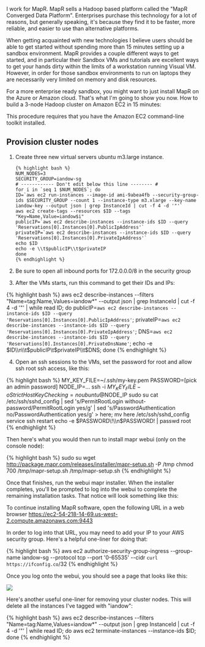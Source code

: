I work for MapR. MapR sells a Hadoop based platform called the "MapR Converged Data Platform". Enterprises purchase this technology for a lot of reasons, but generally speaking, it's because they find it to be faster, more reliable, and easier to use than alternative platforms.

When getting acquainted with new technologies I believe users should be able to get started without spending more than 15 minutes setting up a sandbox environment. MapR provides a couple different ways to get started, and in particular their Sandbox VMs and tutorials are excellent ways to get your hands dirty within the limits of a workstation running Visual VM. However, in order for those sandbox environments to run on laptops they are necessarily very limited on memory and disk resources.

For a more enterprise ready sandbox, you might want to just install MapR on the Azure or Amazon cloud. That's what I'm going to show you now. How to build a 3-node Hadoop cluster on Amazon EC2 in 15 minutes:

This procedure requires that you have the Amazon EC2 command-line toolkit installed.

Provision cluster nodes
-----------------------

1. Create three new virtual servers ubuntu m3.large instance.

	```
	{% highlight bash %}
	NUM_NODES=3
	SECURITY_GROUP=iandow-sg
	# ------------ Don't edit below this line -------- #
	for i in `seq 1 $NUM_NODES`; do 
	ID=`aws ec2 run-instances --image-id ami-9abea4fb --security-group-ids $SECURITY_GROUP --count 1 --instance-type m3.xlarge --key-name iandow-key --output json | grep InstanceId | cut -f 4 -d '"'`
	aws ec2 create-tags --resources $ID --tags "Key=Name,Value=iandow$i"
	publicIP=`aws ec2 describe-instances --instance-ids $ID --query 'Reservations[0].Instances[0].PublicIpAddress'`
	privateIP=`aws ec2 describe-instances --instance-ids $ID --query 'Reservations[0].Instances[0].PrivateIpAddress'`
	echo $ID
	echo -e \\t$publicIP\\t$privateIP
	done
	{% endhighlight %}
	```

2. Be sure to open all inbound ports for 172.0.0.0/8 in the security group

3. After the VMs starts, run this command to get their IDs and IPs:

{% highlight bash %}
aws ec2 describe-instances --filters "Name=tag:Name,Values=iandow*" --output json | grep InstanceId | cut -f 4 -d '"' | while read ID; do publicIP=`aws ec2 describe-instances --instance-ids $ID --query 'Reservations[0].Instances[0].PublicIpAddress'`; privateIP=`aws ec2 describe-instances --instance-ids $ID --query 'Reservations[0].Instances[0].PrivateIpAddress'`; DNS=`aws ec2 describe-instances --instance-ids $ID --query 'Reservations[0].Instances[0].PrivateDnsName'`; echo -e $ID\\n\\t$publicIP\\t$privateIP\\t$DNS;  done 
{% endhighlight %}

4. Open an ssh sessions to the VMs, set the password for root and allow ssh root ssh access, like this:

{% highlight bash %}
MY_KEY_FILE=~/.ssh/my-key.pem
PASSWORD=[pick an admin password]
NODE_IP=...
ssh -i $MY_KEY_FILE -oStrictHostKeyChecking=no ubuntu@$NODE_IP
sudo su
cat /etc/ssh/sshd_config | sed 's/PermitRootLogin without-password/PermitRootLogin yes/g' | sed 's/PasswordAuthentication no/PasswordAuthentication yes/g' > here; mv here /etc/ssh/sshd_config
service ssh restart
echo -e $PASSWORD\!\\n$PASSWORD\! | passwd root
{% endhighlight %}

Then here's what you would then run to install mapr webui (only on the console node):

{% highlight bash %}
sudo su
wget http://package.mapr.com/releases/installer/mapr-setup.sh -P /tmp
chmod 700 /tmp/mapr-setup.sh
/tmp/mapr-setup.sh
{% endhighlight %}

Once that finishes, run the webui mapr installer. When the installer completes, you'll be prompted to log into the webui to complete the remaining installation tasks. That notice will look something like this:


To continue installing MapR software, open the following URL in a web browser
https://ec2-54-218-14-69.us-west-2.compute.amazonaws.com:9443


In order to log into that URL, you may need to add your IP to your AWS security group. Here's a helpful one-liner for doing that:

{% highlight bash %}
aws ec2 authorize-security-group-ingress --group-name iandow-sg --protocol tcp --port '0-65535' --cidr `curl https://ifconfig.co`/32
{% endhighlight %}

Once you log onto the webui, you should see a page that looks like this:

![](https://github.com/iandow/iandow.github.io/blob/master/img/mapr%20installer.png)


Here's another useful one-liner for removing your cluster nodes. This will delete all the instances I've tagged with "iandow":
	
{% highlight bash %}
aws ec2 describe-instances --filters "Name=tag:Name,Values=iandow*" --output json | grep InstanceId | cut -f 4 -d '"' | while read ID; do aws ec2 terminate-instances --instance-ids $ID; done
{% endhighlight %}


